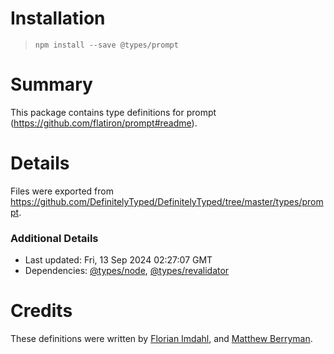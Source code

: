 # Installation
> `npm install --save @types/prompt`

# Summary
This package contains type definitions for prompt (https://github.com/flatiron/prompt#readme).

# Details
Files were exported from https://github.com/DefinitelyTyped/DefinitelyTyped/tree/master/types/prompt.

### Additional Details
 * Last updated: Fri, 13 Sep 2024 02:27:07 GMT
 * Dependencies: [@types/node](https://npmjs.com/package/@types/node), [@types/revalidator](https://npmjs.com/package/@types/revalidator)

# Credits
These definitions were written by [Florian Imdahl](https://github.com/ffflorian), and [Matthew Berryman](https://github.com/matthewberryman).
